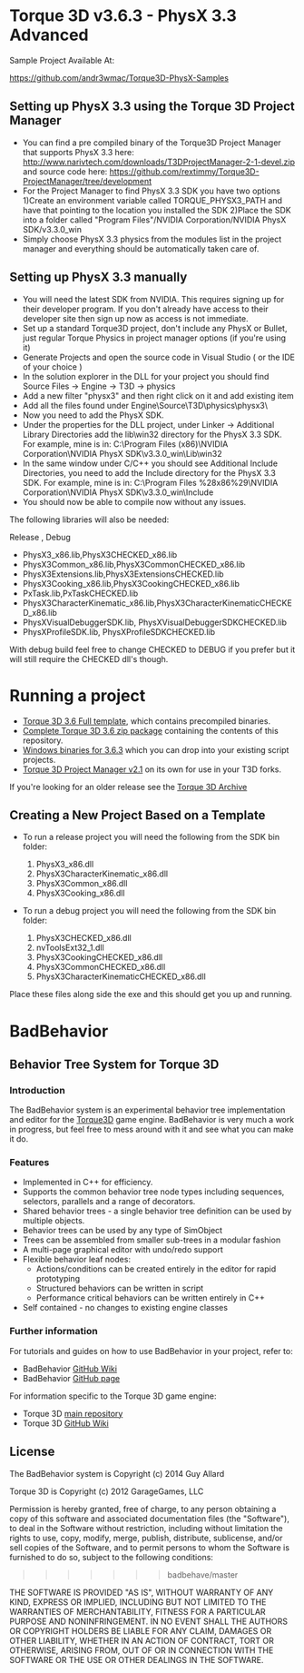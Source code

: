 
Torque 3D v3.6.3 - PhysX 3.3 Advanced
================


Sample Project Available At:

https://github.com/andr3wmac/Torque3D-PhysX-Samples

Setting up PhysX 3.3 using the Torque 3D Project Manager
------------------------------------------
 - You can find a pre compiled binary of the Torque3D Project Manager that supports PhysX 3.3 here: http://www.narivtech.com/downloads/T3DProjectManager-2-1-devel.zip and source code here: https://github.com/rextimmy/Torque3D-ProjectManager/tree/development
 - For the Project Manager to find PhysX 3.3 SDK you have two options 1)Create an environment variable called TORQUE_PHYSX3_PATH and have that pointing to the location you installed the SDK 2)Place the SDK into a folder called "Program Files"/NVIDIA Corporation/NVIDIA PhysX SDK/v3.3.0_win
 - Simply choose PhysX 3.3 physics from the modules list in the project manager and everything should be automatically taken care of.

Setting up PhysX 3.3 manually
------------------------------------------

 - You will need the latest SDK from NVIDIA. This requires signing up for their developer program. If you don't already have access to their developer site then sign up now as access is not immediate.
 - Set up a standard Torque3D project, don't include any PhysX or Bullet, just regular Torque Physics in project manager options (if you're using it)
 - Generate Projects and open the source code in Visual Studio ( or the IDE of your choice )
 - In the solution explorer in the DLL for your project you should find Source Files -> Engine -> T3D -> physics
 - Add a new filter "physx3" and then right click on it and add existing item
 - Add all the files found under Engine\Source\T3D\physics\physx3\
 - Now you need to add the PhysX SDK. 
 - Under the properties for the DLL project, under Linker -> Additional Library Directories add the lib\win32 directory for the PhysX 3.3 SDK. For example, mine is in: C:\Program Files (x86)\NVIDIA Corporation\NVIDIA PhysX SDK\v3.3.0_win\Lib\win32
 - In the same window under C/C++ you should see Additional Include Directories, you need to add the Include directory for the PhysX 3.3 SDK. For example, mine is in: C:\Program Files %28x86%29\NVIDIA Corporation\NVIDIA PhysX SDK\v3.3.0_win\Include
 - You should now be able to compile now without any issues.

The following libraries will also be needed:
 
Release , Debug

 - PhysX3_x86.lib,PhysX3CHECKED_x86.lib
 - PhysX3Common_x86.lib,PhysX3CommonCHECKED_x86.lib
 - PhysX3Extensions.lib,PhysX3ExtensionsCHECKED.lib
 - PhysX3Cooking_x86.lib,PhysX3CookingCHECKED_x86.lib
 - PxTask.lib,PxTaskCHECKED.lib
 - PhysX3CharacterKinematic_x86.lib,PhysX3CharacterKinematicCHECKED_x86.lib
 - PhysXVisualDebuggerSDK.lib, PhysXVisualDebuggerSDKCHECKED.lib
 - PhysXProfileSDK.lib, PhysXProfileSDKCHECKED.lib

With debug build feel free to change CHECKED to DEBUG if you prefer but it will still require the CHECKED dll's though.
 
Running a project
=======
* [Torque 3D 3.6 Full template](http://mit.garagegames.com/Torque3D-3-6-1-FullTemplate.zip), which contains precompiled binaries.
* [Complete Torque 3D 3.6 zip package](http://mit.garagegames.com/Torque3D-3-6-1.zip) containing the contents of this repository.
* [Windows binaries for 3.6.3](https://github.com/GarageGames/Torque3D/releases/tag/v3.6.3) which you can drop into your existing script projects.
* [Torque 3D Project Manager v2.1](http://mit.garagegames.com/T3DProjectManager-2-1.zip) on its own for use in your T3D forks.

If you're looking for an older release see the [Torque 3D Archive](https://github.com/GarageGames/Torque3D/wiki/Torque-3D-Archive)

Creating a New Project Based on a Template
------------------------------------------

 - To run a release project you will need the following from the SDK bin folder:
   1. PhysX3_x86.dll
   2. PhysX3CharacterKinematic_x86.dll
   3. PhysX3Common_x86.dll
   4. PhysX3Cooking_x86.dll
   
 - To run a debug project you will need the following from the SDK bin folder:
   1. PhysX3CHECKED_x86.dll
   2. nvToolsExt32_1.dll
   3. PhysX3CookingCHECKED_x86.dll
   4. PhysX3CommonCHECKED_x86.dll
   5. PhysX3CharacterKinematicCHECKED_x86.dll
 
Place these files along side the exe and this should get you up and running.



BadBehavior
==========
Behavior Tree System for Torque 3D
----------------------------------
### Introduction

The BadBehavior system is an experimental behavior tree implementation and editor for the [Torque3D](https://github.com/GarageGames/Torque3D) game engine. BadBehavior is very much a work in progress, but feel free to mess around with it and see what you can make it do.

### Features

* Implemented in C++ for efficiency.
* Supports the common behavior tree node types including sequences, selectors, parallels and a range of decorators.
* Shared behavior trees - a single behavior tree definition can be used by multiple objects.
* Behavior trees can be used by any type of SimObject
* Trees can be assembled from smaller sub-trees in a modular fashion
* A multi-page graphical editor with undo/redo support
* Flexible behavior leaf nodes:
  * Actions/conditions can be created entirely in the editor for rapid prototyping
  * Structured behaviors can be written in script
  * Performance critical behaviors can be written entirely in C++
* Self contained - no changes to existing engine classes

### Further information

For tutorials and guides on how to use BadBehavior in your project, refer to:
* BadBehavior [GitHub Wiki](https://github.com/BadBehavior/BadBehavior_T3D/wiki)
* BadBehavior [GitHub page](http://badbehavior.github.io/BadBehavior_T3D)

For information specific to the Torque 3D game engine:
* Torque 3D [main repository](https://github.com/GarageGames/Torque3D)
* Torque 3D [GitHub Wiki](https://github.com/GarageGames/Torque3D/wiki)

License
-------

The BadBehavior system is Copyright (c) 2014 Guy Allard

Torque 3D is Copyright (c) 2012 GarageGames, LLC

Permission is hereby granted, free of charge, to any person obtaining a copy
of this software and associated documentation files (the "Software"), to
deal in the Software without restriction, including without limitation the
rights to use, copy, modify, merge, publish, distribute, sublicense, and/or
sell copies of the Software, and to permit persons to whom the Software is
furnished to do so, subject to the following conditions:
>>>>>>> badbehave/master


THE SOFTWARE IS PROVIDED "AS IS", WITHOUT WARRANTY OF ANY KIND, EXPRESS OR
IMPLIED, INCLUDING BUT NOT LIMITED TO THE WARRANTIES OF MERCHANTABILITY,
FITNESS FOR A PARTICULAR PURPOSE AND NONINFRINGEMENT. IN NO EVENT SHALL THE
AUTHORS OR COPYRIGHT HOLDERS BE LIABLE FOR ANY CLAIM, DAMAGES OR OTHER
LIABILITY, WHETHER IN AN ACTION OF CONTRACT, TORT OR OTHERWISE, ARISING
FROM, OUT OF OR IN CONNECTION WITH THE SOFTWARE OR THE USE OR OTHER DEALINGS
IN THE SOFTWARE.
